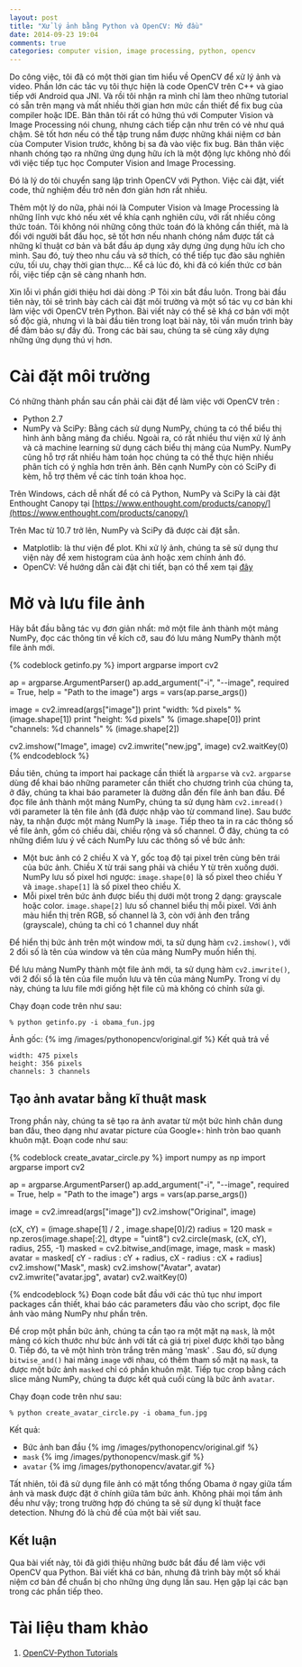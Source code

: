 ```yaml
---
layout: post
title: "Xử lý ảnh bằng Python và OpenCV: Mở đầu"
date: 2014-09-23 19:04
comments: true
categories: computer vision, image processing, python, opencv
---
```


Do công việc, tôi đã có một thời gian tìm hiểu về OpenCV để xử lý ảnh và video. Phần lớn các tác vụ tôi thực hiện là code OpenCV trên C++ và giao tiếp với Android qua JNI.  Và rồi tôi nhận ra mình chỉ làm theo những tutorial có sẵn trên mạng và mất nhiều thời gian hơn mức cần thiết để fix bug của compiler hoặc IDE. Bản thân tôi rất có hứng thú với Computer Vision và Image Processing nói chung, nhưng cách tiếp cận như trên có vẻ như quá chậm. Sẽ tốt hơn nếu có thể tập trung nắm được những khái niệm cơ bản cùa Computer Vision trước, không bị sa đà vào việc fix bug. Bản thân việc nhanh chóng tạo ra những ứng dụng hữu ích là một động lực không nhỏ đối với việc tiếp tục học Computer Vision and Image Processing.

Đó là lý do tôi chuyển sang lập trình OpenCV với Python. Việc cài đặt, viết code, thử nghiệm đều trở nên đơn giản hơn rất nhiều.

Thêm một lý do nữa, phải nói là Computer Vision và Image Processing là những lĩnh vực khó nếu xét về khía cạnh nghiên cứu, với rất nhiều công thức toán. Tôi không nói những công thức toán đó là không cần thiết, mà là đối với người bắt đầu học, sẽ tốt hơn nếu nhanh chóng nắm được tất cả những kĩ thuật cơ bản và bắt đầu áp dụng xây dựng ứng dụng hữu ích cho mình. Sau đó, tuỳ theo nhu cầu và sở thích, có thể tiếp tục đào sâu nghiên cứu, tối ưu, chạy thời gian thực... Kể cả lúc đó, khi đã có kiến thức cơ bản rồi, việc tiếp cận sẽ càng nhanh hơn.

Xin lỗi vì phần giới thiệu hơi dài dòng :P Tôi xin bắt đầu luôn. Trong bài đầu tiên này, tôi sẽ trình bày cách cài đặt môi trường và một số tác vụ cơ bản khi làm việc với OpenCV trên Python. Bài viết này có thể sẽ khá cơ bản với một số độc giả, nhưng vì là bài đầu tiên trong loạt bài này, tôi vấn muốn trình bày để đảm bảo sự đầy đủ. Trong các bài sau, chúng ta sẽ cùng xây dựng những ứng dụng thú vị hơn.

# Cài đặt môi trường
Có những thành phần sau cần phải cài đặt để làm việc với OpenCV trên :
* Python 2.7
* NumPy và SciPy: Bằng cách sử dụng NumPy, chúng ta có thể biểu thị hình ảnh bằng mảng đa chiều. Ngoài ra, có rất nhiều thư viện xử lý ảnh và cả machine learning sử dụng cách biểu thị mảng của NumPy. NumPy cũng hỗ trợ rất nhiều hàm toán học  chúng ta có thể thực hiện nhiều phân tích có ý nghĩa hơn trên ảnh. Bên cạnh NumPy còn có SciPy đi kèm, hỗ trợ thêm về các tính toán khoa học.

Trên Windows, cách dễ nhất để có cả Python, NumPy và SciPy là cài đặt Enthought Canopy tại [https://www.enthought.com/products/canopy/](https://www.enthought.com/products/canopy/)

Trên Mac từ 10.7 trở lên, NumPy và SciPy đã được cài đặt sẵn.
* Matplotlib: là thư viện để plot. Khi xử lý ảnh, chúng ta sẽ sử dụng thư viện này để xem histogram của ảnh hoặc xem chính ảnh đó.
* OpenCV: Về hướng dẫn cài đặt chi tiết, bạn có thể xem tại [đây](http://docs.opencv.org/doc/tutorials/introduction/table_of_content_introduction/table_of_content_introduction.html)

# Mở và lưu file ảnh
Hãy bắt đầu bằng tác vụ đơn giản nhất: mở một file ảnh thành một mảng NumPy, đọc các thông tin về kích cỡ, sau đó lưu mảng NumPy thành một file ảnh mới.

{% codeblock getinfo.py %}
import argparse
import cv2

ap = argparse.ArgumentParser()
ap.add_argument("-i", "--image", required = True,
                help = "Path to the image")
args = vars(ap.parse_args())

image = cv2.imread(args["image"])
print "width: %d pixels" % (image.shape[1])
print "height: %d pixels" % (image.shape[0])
print "channels: %d channels" % (image.shape[2])

cv2.imshow("Image", image)
cv2.imwrite("new.jpg", image)
cv2.waitKey(0)
{% endcodeblock %}

Đầu tiên, chúng ta import hai package cần thiết là `argparse` và `cv2`. `argparse` dùng để khai báo những parameter cần thiết cho chương trình của chúng ta, ở đây, chúng ta khai báo parameter là đường dẫn đến file ảnh ban đầu.
Để đọc file ảnh thành một mảng NumPy, chúng ta sử dụng hàm `cv2.imread()` với parameter là tên file ảnh (đã được nhập vào từ command line). Sau bước này, ta nhận được một mảng NumPy là `image`. Tiếp theo ta in ra các thông số về file ảnh, gồm có chiều dài, chiều rộng và số channel. Ở đây, chúng ta có những điểm lưu ý về cách NumPy lưu các thông số về bức ảnh:
* Một bưc ảnh có 2 chiều X và Y, gốc toạ độ tại pixel trên cùng bên trái của bức ảnh. Chiều X từ trái sang phải và chiều Y từ trên xuống dưới. NumPy lưu số pixel hơi ngược: `image.shape[0]` là số pixel theo chiều Y và `image.shape[1]` là số pixel theo chiều X.
* Mỗi pixel trên bức ảnh được biểu thị dưới một trong 2 dạng: grayscale hoặc color. `image.shape[2]` lưu số channel biểu thị mỗi pixel. Với ảnh màu hiển thị trên RGB, số channel là 3, còn với ảnh đen trắng (grayscale), chúng ta chỉ có 1 channel duy nhất

Để hiển thị bức ảnh trên một window mới, ta sử dụng hàm `cv2.imshow()`, với 2 đối số là tên của window và tên của mảng NumPy muốn hiển thị.

Để lưu mảng NumPy thành một file ảnh mới, ta sử dụng hàm `cv2.imwrite()`, với 2 đối số là tên của file muốn lưu và tên của mảng NumPy. Trong ví dụ này, chúng ta lưu file mới giống hệt file cũ mà không có chỉnh sửa gì.

Chạy đoạn code trên như sau:
```
% python getinfo.py -i obama_fun.jpg
```

Ảnh gốc:
 {% img /images/pythonopencv/original.gif %}
Kết quả trả về
```
width: 475 pixels
height: 356 pixels
channels: 3 channels
```

## Tạo ảnh avatar bằng kĩ thuật mask
Trong phần này, chúng ta sẽ tạo ra ảnh avatar từ một bức hình chân dung ban đầu, theo dạng như avatar picture của Google+: hình tròn bao quanh khuôn mặt. Đoạn code như sau:

{% codeblock create_avatar_circle.py %}
import numpy as np
import argparse
import cv2

ap = argparse.ArgumentParser()
ap.add_argument("-i", "--image", required = True,
                help = "Path to the image")
args = vars(ap.parse_args())

image = cv2.imread(args["image"])
cv2.imshow("Original", image)

(cX, cY) = (image.shape[1] / 2 , image.shape[0]/2)
radius = 120
mask = np.zeros(image.shape[:2], dtype = "uint8")
cv2.circle(mask, (cX, cY), radius, 255, -1)
masked = cv2.bitwise_and(image, image, mask = mask)
avatar = masked[ cY - radius : cY + radius, cX - radius : cX + radius]
cv2.imshow("Mask", mask)
cv2.imshow("Avatar", avatar)
cv2.imwrite("avatar.jpg", avatar)
cv2.waitKey(0)

{% endcodeblock %}
Đoạn code bắt đầu với các thủ tục như import packages cần thiết, khai báo các parameters đầu vào cho script, đọc file ảnh vào mảng NumPy như phần trên.

Để crop một phần bức ảnh, chúng ta cần tạo ra một mặt nạ `mask`, là một mảng có kích thước như bức ảnh với tất cả giá trị pixel được khởi tạo bằng 0. Tiếp đó, ta vẽ một hình tròn trắng trên mảng 'mask' . Sau đó, sử dụng `bitwise_and()` hai mảng `image` với nhau, có thêm tham số mặt nạ `mask`, ta được một bức ảnh `masked` chỉ có phần khuôn mặt. Tiếp tục crop bằng cách slice mảng NumPy, chúng ta được kết quả cuối cùng là bức ảnh `avatar`.

Chạy đoạn code trên như sau:
```
% python create_avatar_circle.py -i obama_fun.jpg
```
Kết quả:
* Bức ảnh ban đầu
 {% img /images/pythonopencv/original.gif %}
* `mask`
{% img /images/pythonopencv/mask.gif %}
* `avatar`
{% img /images/pythonopencv/avatar.gif %}

Tất nhiên, tôi đã sử dụng file ảnh có mặt tổng thống Obama ở ngay giữa tấm ảnh và mask được đặt ở chính giữa tâm bức ảnh. Không phải mọi tấm ảnh đều như vậy; trong trường hợp đó chúng ta sẽ sử dụng kĩ thuật face detection. Nhưng đó là chủ đề của một bài viết sau.

## Kết luận
Qua bài viết này, tôi đã giới thiệu những bước bắt đầu để làm việc với OpenCV qua Python. Bài viết khá cơ bản, nhưng đã trình bày một số khái niệm cơ bản để chuẩn bị cho những ứng dụng lần sau. Hẹn gặp lại các bạn trong các phần tiếp theo.

# Tài liệu tham khảo
1. [OpenCV-Python Tutorials](http://opencv-python-tutroals.readthedocs.org/en/latest/index.html)

